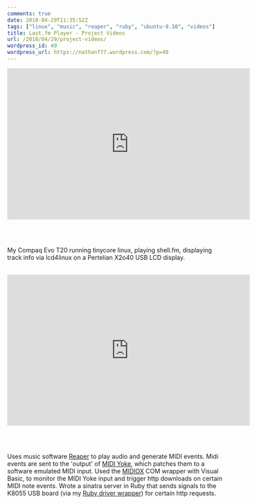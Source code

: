 ```yaml
---
comments: true
date: 2010-04-29T11:35:52Z
tags: ["linux", "music", "reaper", "ruby", "ubuntu-9.10", "videos"]
title: Last.fm Player - Project Videos
url: /2010/04/29/project-videos/
wordpress_id: 49
wordpress_url: https://nathanf77.wordpress.com/?p=49
---
```


<iframe width="560" height="349" src="https://www.youtube.com/embed/bKTrjd3BlNQ?rel=0" frameborder="0" allowfullscreen></iframe>

<br /><br />

<p>My Compaq Evo T20 running tinycore linux, playing shell.fm,
displaying track info via lcd4linux on a Pertelian X2o40 USB LCD display.</p>

<br />

<iframe width="560" height="349" src="https://www.youtube.com/embed/1EQNPFSNS_A?rel=0" frameborder="0" allowfullscreen></iframe>

<br /><br />

<p>Uses music software <a href="https://reaper.fm">Reaper</a>
to play audio and generate MIDI events. Midi events are sent to the 'output' of
<a href="https://www.midiox.com/myoke.htm">MIDI Yoke</a>, which patches them to a
software emulated MIDI input.
Used the <a href="https://www.midiox.com/">MIDIOX</a> COM wrapper with Visual Basic,
to monitor the MIDI Yoke input and trigger http downloads on certain MIDI note events.
Wrote a sinatra server in Ruby that sends signals to the K8055 USB board
(via my <a href="https://github.com/ndbroadbent/rubyk8055">Ruby driver wrapper</a>) for certain http requests.</p>
